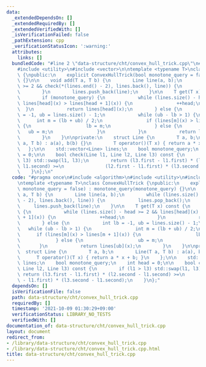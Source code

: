 ```yaml
---
data:
  _extendedDependsOn: []
  _extendedRequiredBy: []
  _extendedVerifiedWith: []
  _isVerificationFailed: false
  _pathExtension: cpp
  _verificationStatusIcon: ':warning:'
  attributes:
    links: []
  bundledCode: "#line 2 \"data-structure/cht/convex_hull_trick.cpp\"\n#include <algorithm>\n\
    #include <utility>\n#include <vector>\n\ntemplate <typename T>\nclass ConvexHullTrick\
    \ {\npublic:\n    explicit ConvexHullTrick(bool monotone_query = false) : monotone_query(monotone_query)\
    \ {}\n\n    void add(T a, T b) {\n        Line line(a, b);\n        while (lines.size()\
    \ >= 2 && check(*(lines.end() - 2), lines.back(), line)) {\n            lines.pop_back();\n\
    \        }\n        lines.push_back(line);\n    }\n\n    T get(T x) const {\n\
    \        if (monotone_query) {\n            while (lines.size() - head >= 2 &&\
    \ lines[head](x) > lines[head + 1](x)) {\n                ++head;\n          \
    \  }\n            return lines[head](x);\n        } else {\n            int lb\
    \ = -1, ub = lines.size() - 1;\n            while (ub - lb > 1) {\n          \
    \      int m = (lb + ub) / 2;\n                if (lines[m](x) > lines[m + 1](x))\
    \ {\n                    lb = m;\n                } else {\n                 \
    \   ub = m;\n                }\n            }\n            return lines[ub](x);\n\
    \        }\n    }\n\nprivate:\n    struct Line {\n        T a, b;\n        Line(T\
    \ a, T b) : a(a), b(b) {}\n        T operator()(T x) { return a * x + b; }\n \
    \   };\n\n    std::vector<Line> lines;\n    bool monotone_query;\n    int head\
    \ = 0;\n\n    bool check(Line l1, Line l2, Line l3) const {\n        if (l1 >\
    \ l3) std::swap(l1, l3);\n        return (l3.first - l1.first) * (l2.second -\
    \ l1.second) >=\n               (l2.first - l1.first) * (l3.second - l1.second);\n\
    \    }\n};\n"
  code: "#pragma once\n#include <algorithm>\n#include <utility>\n#include <vector>\n\
    \ntemplate <typename T>\nclass ConvexHullTrick {\npublic:\n    explicit ConvexHullTrick(bool\
    \ monotone_query = false) : monotone_query(monotone_query) {}\n\n    void add(T\
    \ a, T b) {\n        Line line(a, b);\n        while (lines.size() >= 2 && check(*(lines.end()\
    \ - 2), lines.back(), line)) {\n            lines.pop_back();\n        }\n   \
    \     lines.push_back(line);\n    }\n\n    T get(T x) const {\n        if (monotone_query)\
    \ {\n            while (lines.size() - head >= 2 && lines[head](x) > lines[head\
    \ + 1](x)) {\n                ++head;\n            }\n            return lines[head](x);\n\
    \        } else {\n            int lb = -1, ub = lines.size() - 1;\n         \
    \   while (ub - lb > 1) {\n                int m = (lb + ub) / 2;\n          \
    \      if (lines[m](x) > lines[m + 1](x)) {\n                    lb = m;\n   \
    \             } else {\n                    ub = m;\n                }\n     \
    \       }\n            return lines[ub](x);\n        }\n    }\n\nprivate:\n  \
    \  struct Line {\n        T a, b;\n        Line(T a, T b) : a(a), b(b) {}\n  \
    \      T operator()(T x) { return a * x + b; }\n    };\n\n    std::vector<Line>\
    \ lines;\n    bool monotone_query;\n    int head = 0;\n\n    bool check(Line l1,\
    \ Line l2, Line l3) const {\n        if (l1 > l3) std::swap(l1, l3);\n       \
    \ return (l3.first - l1.first) * (l2.second - l1.second) >=\n               (l2.first\
    \ - l1.first) * (l3.second - l1.second);\n    }\n};"
  dependsOn: []
  isVerificationFile: false
  path: data-structure/cht/convex_hull_trick.cpp
  requiredBy: []
  timestamp: '2021-10-09 01:30:29+09:00'
  verificationStatus: LIBRARY_NO_TESTS
  verifiedWith: []
documentation_of: data-structure/cht/convex_hull_trick.cpp
layout: document
redirect_from:
- /library/data-structure/cht/convex_hull_trick.cpp
- /library/data-structure/cht/convex_hull_trick.cpp.html
title: data-structure/cht/convex_hull_trick.cpp
---
```

